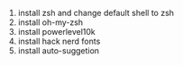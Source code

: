 1. install zsh and change default shell to zsh
2. install oh-my-zsh
3. install powerlevel10k
4. install hack nerd fonts
5. install auto-suggetion